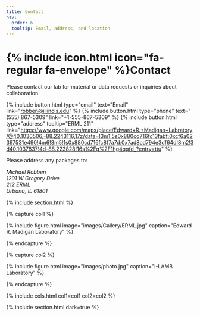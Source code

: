 ```yaml
---
title: Contact
nav:
  order: 6
  tooltip: Email, address, and location
---
```


# {% include icon.html icon="fa-regular fa-envelope" %}Contact

Please contact our lab for material or data requests or inquiries about collaboration.

{%
  include button.html
  type="email"
  text="Email"
  link="robben@illinois.edu"
%}
{%
  include button.html
  type="phone"
  text="(555) 867-5309"
  link="+1-555-867-5309"
%}
{%
  include button.html
  type="address"
  tooltip="ERML 211"
  link="https://www.google.com/maps/place/Edward+R.+Madigan+Labratory/@40.1030506,-88.2243116,17z/data=!3m1!5s0x880cd716fc13fabf:0xcf6a02397531e490!4m6!3m5!1s0x880cd716fc8f7a7d:0x7ad8cd794e3df64d!8m2!3d40.1037837!4d-88.223828!16s%2Fg%2F1hg4qqfd_?entry=ttu"
%}


Please address any packages to:

*Michael Robben*\
*1201 W Gregory Drive*\
*212 ERML*\
*Urbana, IL 61801*


{% include section.html %}

{% capture col1 %}

{%
  include figure.html
  image="images/Gallery/ERML.jpg"
  caption="Edward R. Madigan Laboratory"
%}

{% endcapture %}

{% capture col2 %}

{%
  include figure.html
  image="images/photo.jpg"
  caption="I-LAMB Laboratory"
%}

{% endcapture %}

{% include cols.html col1=col1 col2=col2 %}

{% include section.html dark=true %}

<!-- {% capture col1 %}
Lorem ipsum dolor sit amet  
consectetur adipiscing elit  
sed do eiusmod tempor
{% endcapture %}

{% capture col2 %}
Lorem ipsum dolor sit amet  
consectetur adipiscing elit  
sed do eiusmod tempor
{% endcapture %}

{% capture col3 %}
Lorem ipsum dolor sit amet  
consectetur adipiscing elit  
sed do eiusmod tempor
{% endcapture %}

{% include cols.html col1=col1 col2=col2 col3=col3 %} -->
